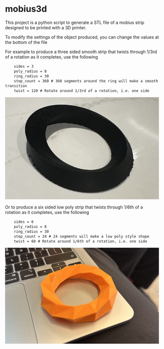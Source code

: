 # mobius3d

This project is a python script to generate a STL file of a mobius strip designed to be printed with a 3D printer.

To modify the settings of the object produced, you can change the values at the bottom of the file

For example to produce a three sided smooth strip that twists through 1/3rd of a rotation as it completes, use the following

```
    sides = 3
    poly_radius = 8
    ring_radius = 30
    step_count = 360 # 360 segments around the ring will make a smooth transition
    twist = 120 # Rotate around 1/3rd of a rotation, i.e. one side
```

![alt text](https://github.com/tonycoupland/mobius3d/blob/master/examples/3side360step.jpg?raw=true)


Or to produce a six sided low poly strip that twists through 1/6th of a rotation as it completes, use the following

```
    sides = 6
    poly_radius = 8
    ring_radius = 30
    step_count = 24 # 24 segments will make a low poly style shape
    twist = 60 # Rotate around 1/6th of a rotation, i.e. one side
```

![alt text](https://github.com/tonycoupland/mobius3d/blob/main/examples/6side24step.jpg?raw=true)
